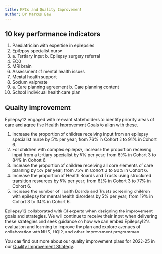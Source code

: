 ```yaml
---
title: KPIs and Quality Improvement
author: Dr Marcus Baw
---
```


## 10 key performance indicators

1. Paediatrician with expertise in epilepsies
2. Epilepsy specialist nurse
3. a. Tertiary input
   b. Epilepsy surgery referral
4. ECG
5. MRI brain
6. Assessment of mental health issues
7. Mental health support
8. Sodium valproate
9. a.  Care planning agreement
   b. Care planning content
10. School individual health care plan

## Quality Improvement

Epilepsy12 engaged with relevant stakeholders to identify priority areas of care and agree five Health Improvement Goals to align with these.

1. Increase the proportion of children receiving input from an epilepsy specialist nurse by 5% per year; from 76% in Cohort 3 to 91% in Cohort 6.
2. For children with complex epilepsy, increase the proportion receiving input from a tertiary specialist by 5% per year; from 69% in Cohort 3 to 84% in Cohort 6.
3. Increase the proportion of children receiving all core elements of care planning by 5% per year; from 75% in Cohort 3 to 90% in Cohort 6.
4. Increase the proportion of Health Boards and Trusts using structured transition resources by 5% per year; from 62% in Cohort 3 to 77% in Cohort 6.
5. Increase the number of Health Boards and Trusts screening children with epilepsy for mental health disorders by 5% per year; from 19% in Cohort 3 to 34% in Cohort 6.

Epilepsy12 collaborated with QI experts when designing the improvement goals and strategies. We will continue to receive their input when delivering these strategies and seek guidance on how we can  embed Epilepsy12's evaluation and learning to improve the plan and explore avenues of collaboration wth NHS, HQIP, and other improvement programmes.

You can find out more about our quality improvement plans for 2022-25 in our [Quality Improvement Strategy](https://www.rcpch.ac.uk/sites/default/files/2023-02/epilepsy12_quality_improvement_strategy_final_0.pdf).
